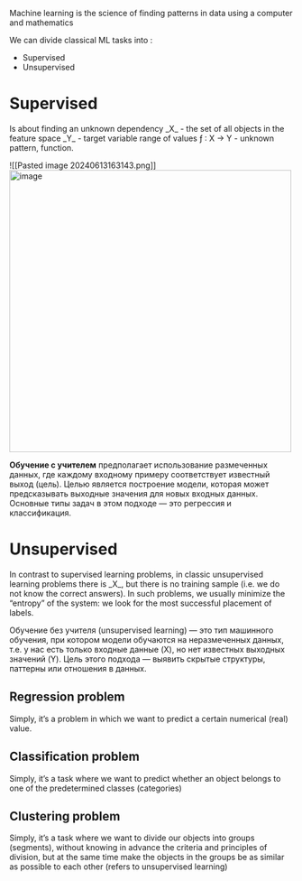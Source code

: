 Machine learning is the science of finding patterns in data using a computer and mathematics

We can divide classical ML tasks into : 
- Supervised 
- Unsupervised
<h1> Supervised </h1>
Is about finding an unknown dependency
_X_ - the set of all objects in the feature space
_Y_ - target variable range of values
ƒ : X → Y - unknown pattern, function. 

![[Pasted image 20240613163143.png]]
<img width="500" alt="image" src="https://github.com/Egorov050/Study/assets/115251460/e36241d4-44a6-4519-9911-24cfee6ac607">


**Обучение с учителем** предполагает использование размеченных данных, где каждому входному примеру соответствует известный выход (цель). Целью является построение модели, которая может предсказывать выходные значения для новых входных данных. Основные типы задач в этом подходе — это регрессия и классификация.

<h1> Unsupervised </h1>
In contrast to supervised learning problems, in classic unsupervised learning problems there is _X_, but there is no training sample (i.e. we do not know the correct answers).  
In such problems, we usually minimize the “entropy” of the system: we look for the most successful placement of labels.

Обучение без учителя (unsupervised learning) — это тип машинного обучения, при котором модели обучаются на неразмеченных данных, т.е. у нас есть только входные данные (X), но нет известных выходных значений (Y). Цель этого подхода — выявить скрытые структуры, паттерны или отношения в данных.

<h2>Regression problem</h2>
Simply, it’s a problem in which we want to predict a certain numerical (real) value.

<h2>Classification problem</h2>
Simply, it’s a task where we want to predict whether an object belongs to one of the predetermined classes (categories)

<h2>Clustering problem</h2>
Simply, it’s a task where we want to divide our objects into groups (segments), without knowing in advance the criteria and principles of division, but at the same time make the objects in the groups be as similar as possible to each other (refers to unsupervised learning)


